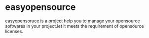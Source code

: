 # easyopensource
easyopensoruce is a project help you to manage your opensource softwares in your project.let it meets the requirement of opensource licenses. 
